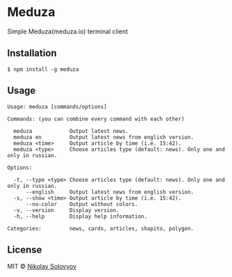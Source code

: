 # Meduza

Simple Meduza(meduza.io) terminal client

## Installation

    $ npm install -g meduza

## Usage

```
Usage: meduza [commands/options]

Commands: (you can combine every command with each other)

  meduza           	Output latest news.
  meduza en        	Output latest news from english version.
  meduza <time>    	Output article by time (i.e. 15:42).
  meduza <type>    	Choose articles type (default: news). Only one and only in russian.

Options:

  -t, --type <type>	Choose articles type (default: news). Only one and only in russian.
      --english    	Output latest news from english version.
  -s, --show <time>	Output article by time (i.e. 15:42).
      --no-color   	Output without colors.
  -v, --version    	Display version.
  -h, --help       	Display help information.

Categories:        	news, cards, articles, shapito, polygon.
```

## License

MIT © [Nikolay Solovyov](http://ozio.io)
